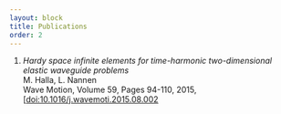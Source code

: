 ```yaml
---
layout: block
title: Publications
order: 2
---
```



  1. _Hardy space infinite elements for time-harmonic two-dimensional elastic waveguide problems_  
M. Halla, L. Nannen  
Wave Motion, Volume 59, Pages 94-110, 2015,  [[doi:10.1016/j.wavemoti.2015.08.002](https://doi.org/10.1016/j.wavemoti.2015.08.002)  




